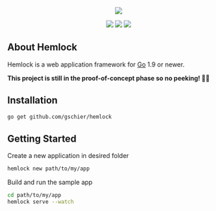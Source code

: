 <p align="center"><img src="https://schier.co/images/hemlock.svg"></p>
<p align="center">
<a href="https://travis-ci.org/gschier/hemlock"><img src="https://travis-ci.org/gschier/hemlock.svg?branch=master"/></a>
<a href="license"><img src="https://img.shields.io/github/license/mashape/apistatus.svg"/></a>
<a href="https://goreportcard.com/report/github.com/gschier/hemlock"><img src="https://goreportcard.com/badge/github.com/gschier/hemlock"></a>
</p>

## About Hemlock

Hemlock is a web application framework for [Go](https://golang.org/) 1.9 or newer.

**This project is still in the proof-of-concept phase so no peeking! 🙈🙈**

## Installation

```bash
go get github.com/gschier/hemlock
```

## Getting Started

Create a new application in desired folder

```bash
hemlock new path/to/my/app
```

Build and run the sample app

```bash
cd path/to/my/app
hemlock serve --watch
```
